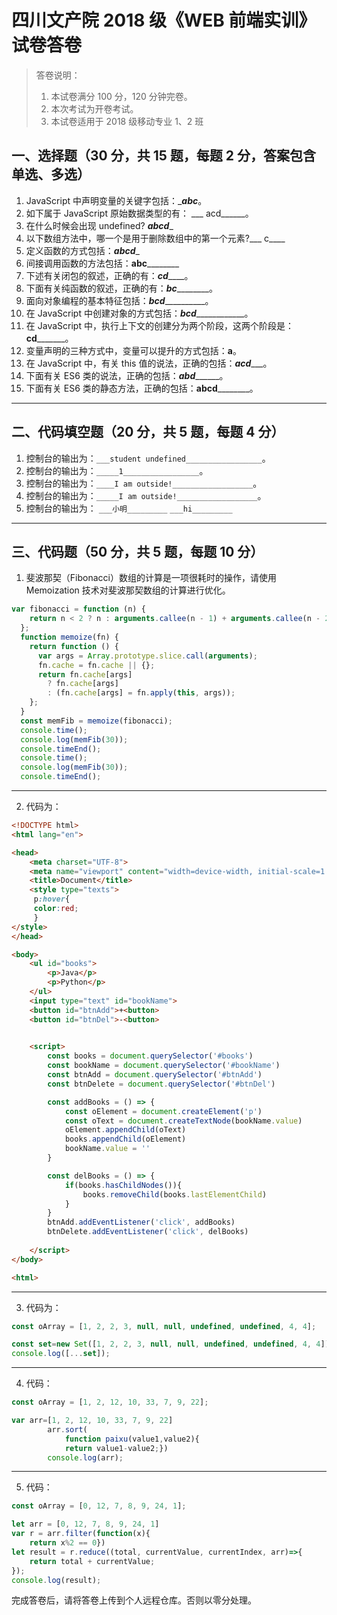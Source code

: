 # 四川文产院 2018 级《WEB 前端实训》试卷答卷

> 答卷说明：
> 1. 本试卷满分 100 分，120 分钟完卷。
> 2. 本次考试为开卷考试。
> 3. 本试卷适用于 2018 级移动专业 1、2 班

## 一、选择题（30 分，共 15 题，每题 2 分，答案包含单选、多选）

1. JavaScript 中声明变量的关键字包括：________abc_______。
2. 如下属于 JavaScript 原始数据类型的有：   ___ acd______。
3. 在什么时候会出现 undefined?       ___abcd____
4. 以下数组方法中，哪一个是用于删除数组中的第一个元素?___    c____
5. 定义函数的方式包括：___abcd____
6. 间接调用函数的方法包括：__abc__________
7. 下述有关闭包的叙述，正确的有：___cd_______。
8. 下面有关纯函数的叙述，正确的有：___bc___________。
9. 面向对象编程的基本特征包括：___bcd_____________。
10. 在 JavaScript 中创建对象的方式包括：___bcd_______________。
11. 在 JavaScript 中，执行上下文的创建分为两个阶段，这两个阶段是：__cd_________。
12. 变量声明的三种方式中，变量可以提升的方式包括：__a__。
13. 在 JavaScript 中，有关 this 值的说法，正确的包括：___acd______。
14. 下面有关 ES6 类的说法，正确的包括：___abd_________。
15. 下面有关 ES6 类的静态方法，正确的包括：__abcd__________。

------

## 二、代码填空题（20 分，共 5 题，每题 4 分）

1. 控制台的输出为：`___student undefined_________________`。
2. 控制台的输出为：`_____1_________________`。
3. 控制台的输出为：`____I am outside!__________________`。
4. 控制台的输出为：`_____I am outside!__________________`。
5. 控制台的输出为：
    `___小明_________`
    `___hi_________`
-------

## 三、代码题（50 分，共 5 题，每题 10 分）

1. 斐波那契（Fibonacci）数组的计算是一项很耗时的操作，请使用 Memoization 技术对斐波那契数组的计算进行优化。

```js
var fibonacci = function (n) {
    return n < 2 ? n : arguments.callee(n - 1) + arguments.callee(n - 2);
  };
  function memoize(fn) {
    return function () {
      var args = Array.prototype.slice.call(arguments);
      fn.cache = fn.cache || {};
      return fn.cache[args]
        ? fn.cache[args]
        : (fn.cache[args] = fn.apply(this, args));
    };
  }
  const memFib = memoize(fibonacci);
  console.time();
  console.log(memFib(30));
  console.timeEnd();
  console.time();
  console.log(memFib(30));
  console.timeEnd();
```

-------

2. 代码为：

```html
<!DOCTYPE html>
<html lang="en">

<head>
    <meta charset="UTF-8">
    <meta name="viewport" content="width=device-width, initial-scale=1.0">
    <title>Document</title>
	<style type="texts">
     p:hover{
	 color:red;
	 }
</style>
</head>

<body>
    <ul id="books">
        <p>Java</p>
        <p>Python</p>
    </ul>
    <input type="text" id="bookName">
    <button id="btnAdd">+<button>
    <button id="btnDel">-<button>
  

    <script>
        const books = document.querySelector('#books')
        const bookName = document.querySelector('#bookName')
        const btnAdd = document.querySelector('#btnAdd')
        const btnDelete = document.querySelector('#btnDel')

        const addBooks = () => {
            const oElement = document.createElement('p')
            const oText = document.createTextNode(bookName.value)
            oElement.appendChild(oText)
            books.appendChild(oElement)
            bookName.value = ''
        }

        const delBooks = () => {
            if(books.hasChildNodes()){
                books.removeChild(books.lastElementChild)
            }
        }
        btnAdd.addEventListener('click', addBooks)
        btnDelete.addEventListener('click', delBooks)
       
    </script>
</body>

<html>

```

-------

3. 代码为：

```js
const oArray = [1, 2, 2, 3, null, null, undefined, undefined, 4, 4];

const set=new Set([1, 2, 2, 3, null, null, undefined, undefined, 4, 4]);
console.log([...set]);
```

-------

4. 代码：

```js
const oArray = [1, 2, 12, 10, 33, 7, 9, 22];

var arr=[1, 2, 12, 10, 33, 7, 9, 22]
        arr.sort(
            function paixu(value1,value2){
            return value1-value2;})
        console.log(arr);
```

-------

5. 代码：

```js
const oArray = [0, 12, 7, 8, 9, 24, 1];

let arr = [0, 12, 7, 8, 9, 24, 1]
var r = arr.filter(function(x){
    return x%2 == 0})
let result = r.reduce((total, currentValue, currentIndex, arr)=>{
	return total + currentValue;
});
console.log(result);
```





完成答卷后，请将答卷上传到个人远程仓库。否则以零分处理。

​        

